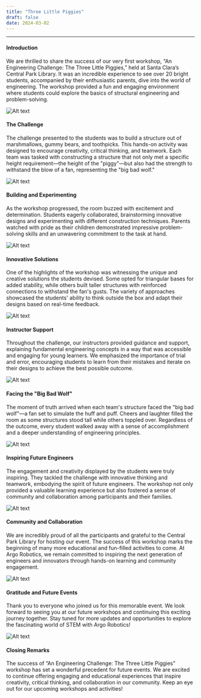 ```yaml
---
title: "Three Little Piggies"
draft: false
date: 2024-03-02
---
```


---

#### Introduction

We are thrilled to share the success of our very first workshop, “An Engineering Challenge: The Three Little Piggies,” held at Santa Clara’s Central Park Library. It was an incredible experience to see over 20 bright students, accompanied by their enthusiastic parents, dive into the world of engineering. The workshop provided a fun and engaging environment where students could explore the basics of structural engineering and problem-solving.

![Alt text](images/TLP/1.png)


#### The Challenge

The challenge presented to the students was to build a structure out of marshmallows, gummy bears, and toothpicks. This hands-on activity was designed to encourage creativity, critical thinking, and teamwork. Each team was tasked with constructing a structure that not only met a specific height requirement—the height of the "piggy"—but also had the strength to withstand the blow of a fan, representing the "big bad wolf."

![Alt text](images/TLP/2.png)

#### Building and Experimenting

As the workshop progressed, the room buzzed with excitement and determination. Students eagerly collaborated, brainstorming innovative designs and experimenting with different construction techniques. Parents watched with pride as their children demonstrated impressive problem-solving skills and an unwavering commitment to the task at hand.

![Alt text](images/TLP/3.png)

#### Innovative Solutions

One of the highlights of the workshop was witnessing the unique and creative solutions the students devised. Some opted for triangular bases for added stability, while others built taller structures with reinforced connections to withstand the fan's gusts. The variety of approaches showcased the students' ability to think outside the box and adapt their designs based on real-time feedback.

![Alt text](images/TLP/4.png)

#### Instructor Support

Throughout the challenge, our instructors provided guidance and support, explaining fundamental engineering concepts in a way that was accessible and engaging for young learners. We emphasized the importance of trial and error, encouraging students to learn from their mistakes and iterate on their designs to achieve the best possible outcome.

![Alt text](images/TLP/5.png)


#### Facing the "Big Bad Wolf"

The moment of truth arrived when each team's structure faced the "big bad wolf"—a fan set to simulate the huff and puff. Cheers and laughter filled the room as some structures stood tall while others toppled over. Regardless of the outcome, every student walked away with a sense of accomplishment and a deeper understanding of engineering principles.

![Alt text](images/TLP/6.png)


#### Inspiring Future Engineers

The engagement and creativity displayed by the students were truly inspiring. They tackled the challenge with innovative thinking and teamwork, embodying the spirit of future engineers. The workshop not only provided a valuable learning experience but also fostered a sense of community and collaboration among participants and their families.

![Alt text](images/TLP/7.png)


#### Community and Collaboration

We are incredibly proud of all the participants and grateful to the Central Park Library for hosting our event. The success of this workshop marks the beginning of many more educational and fun-filled activities to come. At Argo Robotics, we remain committed to inspiring the next generation of engineers and innovators through hands-on learning and community engagement.

![Alt text](images/TLP/8.png)


#### Gratitude and Future Events

Thank you to everyone who joined us for this memorable event. We look forward to seeing you at our future workshops and continuing this exciting journey together. Stay tuned for more updates and opportunities to explore the fascinating world of STEM with Argo Robotics!

![Alt text](images/TLP/9.png)


#### Closing Remarks

The success of “An Engineering Challenge: The Three Little Piggies” workshop has set a wonderful precedent for future events. We are excited to continue offering engaging and educational experiences that inspire creativity, critical thinking, and collaboration in our community. Keep an eye out for our upcoming workshops and activities!